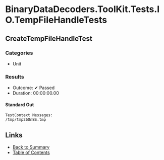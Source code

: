 # BinaryDataDecoders.ToolKit.Tests.IO.TempFileHandleTests

## CreateTempFileHandleTest

### Categories

* Unit

### Results

* Outcome: ✔ Passed
* Duration: 00:00:00.00

#### Standard Out

```
TestContext Messages:
/tmp/tmp26OnBS.tmp
```

## Links

* [Back to Summary](../Summary.md)
* [Table of Contents](../../TOC.md)
